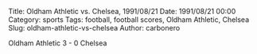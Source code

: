 Title: Oldham Athletic vs. Chelsea, 1991/08/21
Date: 1991/08/21 00:00
Category: sports
Tags: football, football scores, Oldham Athletic, Chelsea
Slug: oldham-athletic-vs-chelsea
Author: carbonero


Oldham Athletic 3 - 0 Chelsea
